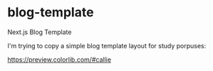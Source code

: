 # blog-template
Next.js Blog Template

I'm trying to copy a simple blog template layout for study porpuses:

https://preview.colorlib.com/#callie
